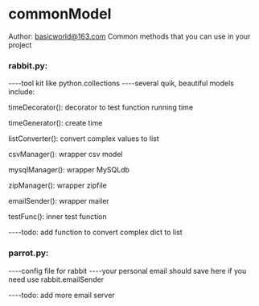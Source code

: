 # commonModel
Author: basicworld@163.com
Common methods that you can use in your project

### rabbit.py:
----tool kit like python.collections
----several quik, beautiful models include:

timeDecorator(): decorator to test function running time

timeGenerator(): create time

listConverter(): convert complex values to list

csvManager(): wrapper csv model

mysqlManager(): wrapper MySQLdb

zipManager(): wrapper zipfile

emailSender(): wrapper mailer

testFunc(): inner test function

----todo: add function to convert complex dict to list

### parrot.py:
----config file for rabbit
----your personal email should save here if you need use rabbit.emailSender

----todo: add more email server